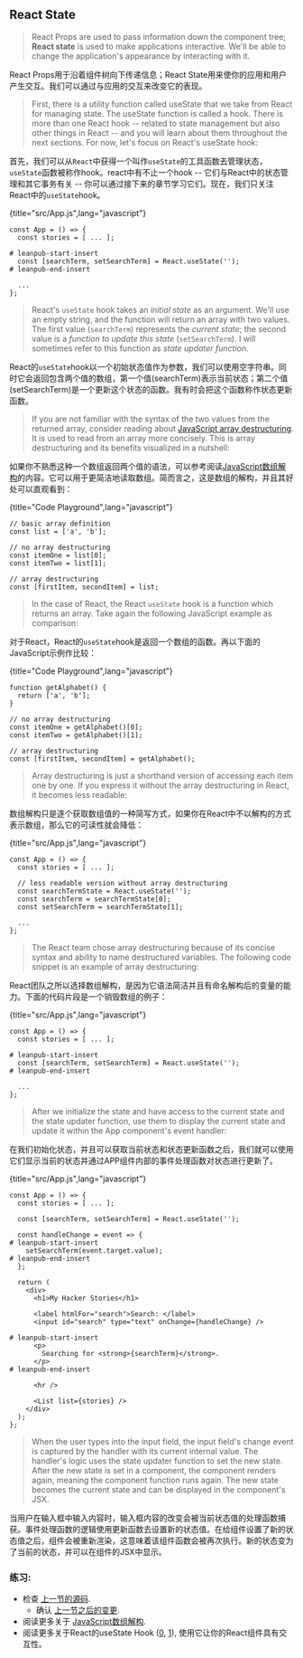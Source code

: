 ## React State

>React Props are used to pass information down the component tree; **React state** is used to make applications interactive. We'll be able to change the application's appearance by interacting with it.

React Props用于沿着组件树向下传递信息；React State用来使你的应用和用户产生交互。我们可以通过与应用的交互来改变它的表现。

>First, there is a utility function called useState that we take from React for managing state. The useState function is called a hook. There is more than one React hook -- related to state management but also other things in React -- and you will learn about them throughout the next sections. For now, let's focus on React's useState hook:

首先，我们可以从`React`中获得一个叫作`useState`的工具函数去管理状态，`useState`函数被称作hook。react中有不止一个hook -- 它们与React中的状态管理和其它事务有关 -- 你可以通过接下来的章节学习它们。现在，我们只关注React中的`useState`hook。

{title="src/App.js",lang="javascript"}
~~~~~~~
const App = () => {
  const stories = [ ... ];

# leanpub-start-insert
  const [searchTerm, setSearchTerm] = React.useState('');
# leanpub-end-insert

  ...
};
~~~~~~~

>React's `useState` hook takes an *initial state* as an argument. We'll use an empty string, and the function will return an array with two values. The first value (`searchTerm`) represents the *current state*; the second value is a *function to update this state* (`setSearchTerm`). I will sometimes refer to this function as *state updater function*.

React的`useState`hook以一个初始状态值作为参数，我们可以使用空字符串。同时它会返回包含两个值的数组，第一个值(searchTerm)表示当前状态；第二个值(setSearchTerm)是一个更新这个状态的函数。我有时会把这个函数称作状态更新函数。

>If you are not familiar with the syntax of the two values from the returned array, consider reading about [JavaScript array destructuring](https://developer.mozilla.org/en-US/docs/Web/JavaScript/Reference/Operators/Destructuring_assignment#Array_destructuring). It is used to read from an array more concisely. This is array destructuring and its benefits visualized in a nutshell:

如果你不熟悉这种一个数组返回两个值的语法，可以参考阅读[JavaScript数组解构](https://developer.mozilla.org/en-US/docs/Web/JavaScript/Reference/Operators/Destructuring_assignment#Array_destructuring)的内容。它可以用于更简洁地读取数组。简而言之，这是数组的解构，并且其好处可以直观看到：


{title="Code Playground",lang="javascript"}
~~~~~~~
// basic array definition
const list = ['a', 'b'];

// no array destructuring
const itemOne = list[0];
const itemTwo = list[1];

// array destructuring
const [firstItem, secondItem] = list;
~~~~~~~

>In the case of React, the React `useState` hook is a function which returns an array. Take again the following JavaScript example as comparison:

对于React，React的`useState`hook是返回一个数组的函数。再以下面的JavaScript示例作比较：

{title="Code Playground",lang="javascript"}
~~~~~~~
function getAlphabet() {
  return ['a', 'b'];
}

// no array destructuring
const itemOne = getAlphabet()[0];
const itemTwo = getAlphabet()[1];

// array destructuring
const [firstItem, secondItem] = getAlphabet();
~~~~~~~

>Array destructuring is just a shorthand version of accessing each item one by one. If you express it without the array destructuring in React, it becomes less readable:

数组解构只是逐个获取数组值的一种简写方式，如果你在React中不以解构的方式表示数组，那么它的可读性就会降低：

{title="src/App.js",lang="javascript"}
~~~~~~~
const App = () => {
  const stories = [ ... ];

  // less readable version without array destructuring
  const searchTermState = React.useState('');
  const searchTerm = searchTermState[0];
  const setSearchTerm = searchTermState[1];

  ...
};
~~~~~~~

>The React team chose array destructuring because of its concise syntax and ability to name destructured variables. The following code snippet is an example of array destructuring:

React团队之所以选择数组解构，是因为它语法简洁并且有命名解构后的变量的能力。下面的代码片段是一个销毁数组的例子：

{title="src/App.js",lang="javascript"}
~~~~~~~
const App = () => {
  const stories = [ ... ];

# leanpub-start-insert
  const [searchTerm, setSearchTerm] = React.useState('');
# leanpub-end-insert

  ...
};
~~~~~~~

>After we initialize the state and have access to the current state and the state updater function, use them to display the current state and update it within the App component's event handler:

在我们初始化状态，并且可以获取当前状态和状态更新函数之后，我们就可以使用它们显示当前的状态并通过APP组件内部的事件处理函数对状态进行更新了。

{title="src/App.js",lang="javascript"}
~~~~~~~
const App = () => {
  const stories = [ ... ];

  const [searchTerm, setSearchTerm] = React.useState('');

  const handleChange = event => {
# leanpub-start-insert
    setSearchTerm(event.target.value);
# leanpub-end-insert
  };

  return (
    <div>
      <h1>My Hacker Stories</h1>

      <label htmlFor="search">Search: </label>
      <input id="search" type="text" onChange={handleChange} />

# leanpub-start-insert
      <p>
        Searching for <strong>{searchTerm}</strong>.
      </p>
# leanpub-end-insert

      <hr />

      <List list={stories} />
    </div>
  );
};
~~~~~~~

>When the user types into the input field, the input field's change event is captured by the handler with its current internal value. The handler's logic uses the state updater function to set the new state. After the new state is set in a component, the component renders again, meaning the component function runs again. The new state becomes the current state and can be displayed in the component's JSX.

当用户在输入框中输入内容时，输入框内容的改变会被当前状态值的处理函数捕获。事件处理函数的逻辑使用更新函数去设置新的状态值。在给组件设置了新的状态值之后，组件会被重新渲染，这意味着该组件函数会被再次执行。新的状态变为了当前的状态，并可以在组件的JSX中显示。


### 练习:

* 检查 [上一节的源码](https://codesandbox.io/s/github/the-road-to-learn-react/hacker-stories/tree/hs/React-State).
  * 确认 [上一节之后的变更](https://github.com/the-road-to-learn-react/hacker-stories/compare/hs/React-Props...hs/React-State?expand=1).
* 阅读更多关于 [JavaScript数组解构](https://developer.mozilla.org/en-US/docs/Web/JavaScript/Reference/Operators/Destructuring_assignment#Array_destructuring).
* 阅读更多关于React的useState Hook ([0](https://www.robinwieruch.de/react-usestate-hook), [1](https://reactjs.org/docs/hooks-state.html)), 使用它让你的React组件具有交互性。
